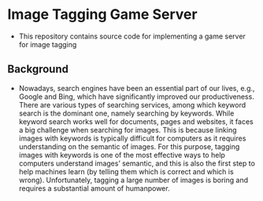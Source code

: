 # Image Tagging Game Server
- This repository contains source code for implementing a game server for image tagging
## Background
- Nowadays, search engines have been an essential part of our lives, e.g., Google and Bing, which have significantly improved our productiveness. There are various types of searching services, among which keyword search is the dominant one, namely searching by keywords. While keyword search works well for documents, pages and websites, it faces a big challenge when searching for images. This is because linking images with keywords is typically difficult for computers as it requires understanding on the semantic of images. For this purpose, tagging images with keywords is one of the most effective ways to help computers understand images’ semantic, and this is also the first step to help machines learn (by telling them which is correct and which is wrong). Unfortunately, tagging a large number of images is boring and requires a substantial amount of humanpower.